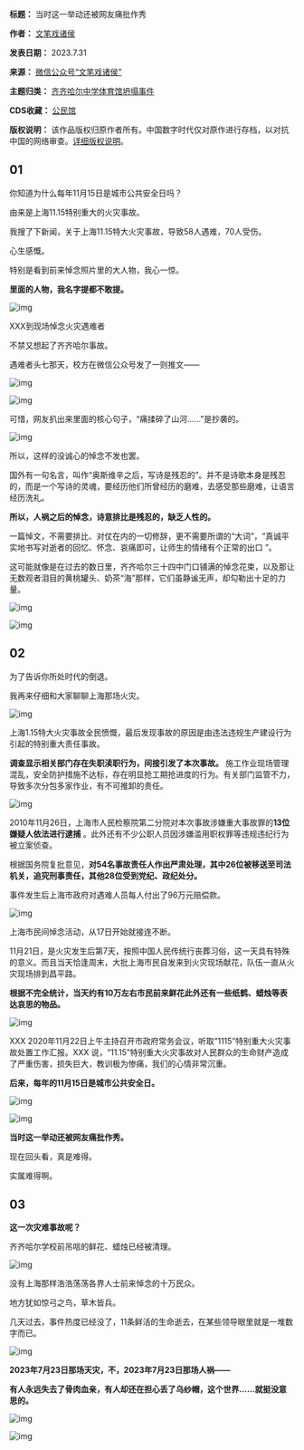 

**标题：** 当时这一举动还被网友痛批作秀  

**作者：** [文笔戏诸侯](https://chinadigitaltimes.net/space/文笔戏诸侯)  

**发表日期：** 2023.7.31  

**来源：** [微信公众号“文笔戏诸侯”](https://web.archive.org/web/20230731124355/https://mp.weixin.qq.com/s/WmoYUvtvMWlGmNUer-L6zw)  

**主题归类：** [齐齐哈尔中学体育馆坍塌事件](https://chinadigitaltimes.net/space/齐齐哈尔中学体育馆坍塌事件)  

**CDS收藏：** [公民馆](https://chinadigitaltimes.net/space/%E5%85%AC%E6%B0%91%E9%A6%86)  

**版权说明：** 该作品版权归原作者所有。中国数字时代仅对原作进行存档，以对抗中国的网络审查。[详细版权说明](https://chinadigitaltimes.net/chinese/copyright)。


01
--


你知道为什么每年11月15日是城市公共安全日吗？


由来是上海11.15特别重大的火灾事故。


我搜了下新闻，关于上海11.15特大火灾事故，导致58人遇难，70人受伤。


心生感慨。


特别是看到前来悼念照片里的大人物，我心一惊。


**里面的人物，我名字提都不敢提。** 


![img](https://chinadigitaltimes.net/chinese/files/2023/07/post-698849-64c7aaea3dd9d.)


XXX到现场悼念火灾遇难者


不禁又想起了齐齐哈尔事故。


遇难者头七那天，校方在微信公众号发了一则推文——


![img](https://chinadigitaltimes.net/chinese/files/2023/07/post-698849-64c7aaeb1e17f.)


![img](https://chinadigitaltimes.net/chinese/files/2023/07/post-698849-64c7aaec6053c.)


可惜，网友扒出来里面的核心句子，“痛揉碎了山河……”是抄袭的。


![img](https://chinadigitaltimes.net/chinese/files/2023/07/post-698849-64c7aaed72993.)


所以，这样的没诚心的悼念不发也罢。


国外有一句名言，叫作“奥斯维辛之后，写诗是残忍的”。并不是诗歌本身是残忍的，而是一个写诗的灵魂，要经历他们所曾经历的磨难，去感受那些磨难，让语言经历洗礼。


**所以，人祸之后的悼念，诗意排比是残忍的，缺乏人性的。** 


一篇悼文，不需要排比、对仗在内的一切修辞，更不需要所谓的“大词”，“真诚平实地书写对逝者的回忆、怀念、哀痛即可，让师生的情绪有个正常的出口 ”。


这可能就像是在过去的数日里，齐齐哈尔三十四中门口铺满的悼念花束，以及那让无数观者泪目的黄桃罐头、奶茶“海”那样，它们虽静谧无声，却勾勒出十足的力量。


![img](https://chinadigitaltimes.net/chinese/files/2023/07/post-698849-64c7aaf09fdcc.png)


![img](https://chinadigitaltimes.net/chinese/files/2023/07/post-698849-64c7aaf3e8d41.png)


02
--


为了告诉你所处时代的倒退。


我再来仔细和大家聊聊上海那场火灾。


![img](https://chinadigitaltimes.net/chinese/files/2023/07/post-698849-64c7aaf50e72d.)


上海1.15特大火灾事故全民愤慨，最后发现事故的原因是由违法违规生产建设行为引起的特别重大责任事故。


**调查显示相关部门存在失职渎职行为，间接引发了本次事故。** 施工作业现场管理混乱，安全防护措施不达标，存在明显抢工期抢进度的行为。有关部门监管不力，导致多次分包多家作业，有不可推卸的责任。


![img](https://chinadigitaltimes.net/chinese/files/2023/07/post-698849-64c7aaf620167.)


2010年11月26日，上海市人民检察院第二分院对本次事故涉嫌重大事故罪的**13位嫌疑人依法进行逮捕** 。此外还有不少公职人员因涉嫌滥用职权罪等违规违纪行为被立案侦查。


根据国务院复批意见，**对54名事故责任人作出严肃处理，其中26位被移送至司法机关，追究刑事责任，其他28位受到党纪、政纪处分。** 


事件发生后上海市政府对遇难人员每人付出了96万元赔偿款。


![img](https://chinadigitaltimes.net/chinese/files/2023/07/post-698849-64c7aaf702350.)


上海市民间悼念活动，从17日开始就接连不断。


11月21日，是火灾发生后第7天，按照中国人民传统行丧葬习俗，这一天具有特殊的意义。而且当天恰逢周末，大批上海市民自发来到火灾现场献花，队伍一直从火灾现场排到昌平路。


**根据不完全统计，当天约有10万左右市民前来鲜花此外还有一些纸鹤、蜡烛等表达哀思的物品。** 


![img](https://chinadigitaltimes.net/chinese/files/2023/07/post-698849-64c7aaf7d7e7f.)


XXX 2020年11月22日上午主持召开市政府常务会议，听取“1115”特别重大火灾事故处置工作汇报。XXX 说，“11.15”特别重大火灾事故对人民群众的生命财产造成了严重伤害，损失巨大，教训极为惨痛，我们的心情非常沉重。


**后来，每年的11月15日是城市公共安全日。** 


![img](https://chinadigitaltimes.net/chinese/files/2023/07/post-698849-64c7aaf8efbdf.)


![img](https://chinadigitaltimes.net/chinese/files/2023/07/post-698849-64c7aafa2cfbe.)


**当时这一举动还被网友痛批作秀。** 


现在回头看，真是难得。


实属难得啊。


03
--


**这一次灾难事故呢？** 


齐齐哈尔学校前吊唁的鲜花、蜡烛已经被清理。


![img](https://chinadigitaltimes.net/chinese/files/2023/07/post-698849-64c7aafbf4239.)


没有上海那样浩浩荡荡各界人士前来悼念的十万民众。


地方犹如惊弓之鸟，草木皆兵。


几天过去，事件热度已经没了，11条鲜活的生命逝去，在某些领导眼里就是一堆数字而已。


![img](https://chinadigitaltimes.net/chinese/files/2023/07/post-698849-64c7aafd7bd16.)


**2023年7月23日那场天灾，不，2023年7月23日那场人祸——** 


**有人永远失去了骨肉血亲，有人却还在担心丢了乌纱帽，这个世界……就挺没意思的。** 


![img](https://chinadigitaltimes.net/chinese/files/2023/07/post-698849-64c7aaff2892c.)


![img](https://chinadigitaltimes.net/chinese/files/2023/07/post-698849-64c7ab0105bc1.)


